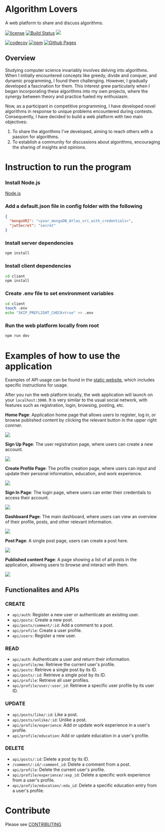 # Algorithm Lovers
A web platform to share and discuss algorithms.

[![license](https://img.shields.io/badge/license-MIT-green)](https://github.com/nehCG/algorithm-lovers/blob/main/LICENSE)
[![Build Status](https://github.com/nehCG/algorithm-lovers/workflows/Build%20Status/badge.svg?branch=main)](https://github.com/nehCG/algorithm-lovers/actions?query=workflow%3A%22Build+Status%22)
[![](https://img.shields.io/github/issues/nehCG/algorithm-lovers)](https://github.com/nehCG/algorithm-lovers/issues)

[![codecov](https://codecov.io/gh/nehCG/algorithm-lovers/branch/main/graph/badge.svg)](https://codecov.io/gh/nehCG/algorithm-lovers)
[![npm](https://img.shields.io/npm/v/algorithm-lovers)](https://www.npmjs.com/package/algorithm-lovers)
[![Github Pages](https://img.shields.io/badge/Github-Pages-blue)](https://nehcg.github.io/algorithm-lovers/)

## Overview
Studying computer science invariably involves delving into algorithms. When I initially encountered concepts like greedy, divide and conquer, and dynamic programming, I found them challenging. However, I gradually developed a fascination for them. This interest grew particularly when I began incorporating these algorithms into my own projects, where the synergy between theory and practice fueled my enthusiasm.

Now, as a participant in competitive programming, I have developed novel algorithms in response to unique problems encountered during contests. Consequently, I have decided to build a web platform with two main objectives:

1. To share the algorithms I've developed, aiming to reach others with a passion for algorithms.
2. To establish a community for discussions about algorithms, encouraging the sharing of insights and opinions.

# Instruction to run the program

### Install Node.js

[Node.js](https://nodejs.org/en)

### Add a default.json file in config folder with the following

```json
{
  "mongoURI": "<your_mongoDB_Atlas_uri_with_credentials>",
  "jwtSecret": "secret"
}
```

### Install server dependencies

```bash
npm install
```

### Install client dependencies

```bash
cd client
npm install
```

### Create .env file to set environment variables

```bash
cd client
touch .env
echo "SKIP_PREFLIGHT_CHECK=true" >> .env
```

### Run the web platform locally from root

```bash
npm run dev
```

# Examples of how to use the application

Examples of API usage can be found in the [static website](https://nehcg.github.io/algorithm-lovers/), which includes specific instructions for usage.

After you run the web platform locally, the web application will launch on your ```localhost:3000```. It is very similar to the usual social network, with features such as registration, login, browsing, posting, etc.

**Home Page**: Application home page that allows users to register, log in, or browse published content by clicking the relevant button in the upper right conrner.

![](./img/homepage.png)

**Sign Up Page**: The user registration page, where users can create a new account.

![](./img/signup.png)

**Create Profile Page**: The profile creation page, where users can input and update their personal information, education, and work experience.

![](./img/create_profile.png)

**Sign In Page**: The login page, where users can enter their credentials to access their account.

![](./img/signin.png)

**Dashboard Page**: The main dashboard, where users can view an overview of their profile, posts, and other relevant information.

![](./img/dashboard.png)

**Post Page**: A single post page, users can create a post here.

![](./img/post.png)

**Published content Page**: A page showing a list of all posts in the application, allowing users to browse and interact with them.

![](./img/content.png)


##  Functionalites and APIs

### CREATE
- ```api/auth```: Register a new user or authenticate an existing user.
- ```api/posts```: Create a new post.
- ```api/posts/comment/:id```: Add a comment to a post.
- ```api/profile```: Create a user profile.
- ```api/users```: Register a new user.

### READ
- ```api/auth```: Authenticate a user and return their information.
- ```api/profile/me```: Retrieve the current user's profile.
- ```api/posts```: Retrieve a single post by its ID.
- ```api/posts/:id```: Retrieve a single post by its ID.
- ```api/profile```: Retrieve all user profiles.
- ```api/profile/user/:user_id```: Retrieve a specific user profile by its user ID.

### UPDATE
- ```api/posts/like/:id```: Like a post.
- ```api/posts/unlike/:id```: Unlike a post.
- ```api/profile/experience```: Add or update work experience in a user's profile.
- ```api/profile/education```: Add or update education in a user's profile.

### DELETE
- ```api/posts/:id```: Delete a post by its ID.
- ```/comment/:id/:comment_id```: Delete a comment from a post.
- ```api/profile```: Delete the current user's profile.
- ```api/profile/experience/:exp_id```: Delete a specific work experience from a user's profile.
- ```api/profile/education/:edu_id```: Delete a specific education entry from a user's profile.

# Contribute

Please see [CONTRIBUTING](./CONTRIBUTING.md)
